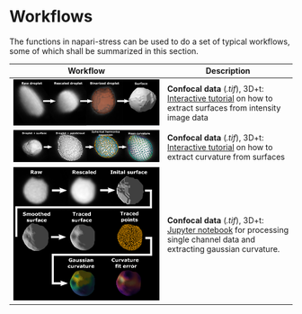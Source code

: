 # Workflows

The functions in napari-stress can be used to do a set of typical workflows, some of which shall be summarized in this section.


| Workflow| Description |
| --- | --- |
| <img src="https://github.com/BiAPoL/napari-stress/raw/main/docs/tutorials/workflows/_image_to_surface_imgs/workflow.png" width="100%"> | **Confocal data** (*.tif*), 3D+t: [Interactive tutorial](Image_to_surface.md) on how to extract surfaces from intensity image data |
|<img src="https://github.com/BiAPoL/napari-stress/raw/main/docs/tutorials/workflows/_surface_to_curvature_imgs/workflow.png" width="100%">| **Confocal data** (*.tif*), 3D+t:  [Interactive tutorial](Surface_to_curvature.md) on how to extract curvature from surfaces|
|<img src="https://github.com/BiAPoL/napari-stress/raw/main/docs/imgs/confocal/workflow.png" width="100%">| **Confocal data** (*.tif*), 3D+t:  [Jupyter notebook](Process_confocal.ipynb) for processing single channel data and extracting gaussian curvature.|